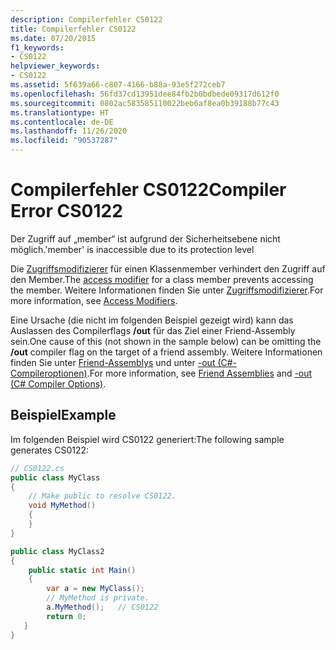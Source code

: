 ```yaml
---
description: Compilerfehler CS0122
title: Compilerfehler CS0122
ms.date: 07/20/2015
f1_keywords:
- CS0122
helpviewer_keywords:
- CS0122
ms.assetid: 5f639a66-c807-4166-b88a-93e5f272ceb7
ms.openlocfilehash: 56fd37cd13951dee84fb2b0bdbede09317d612f0
ms.sourcegitcommit: 0802ac583585110022beb6af8ea0b39188b77c43
ms.translationtype: HT
ms.contentlocale: de-DE
ms.lasthandoff: 11/26/2020
ms.locfileid: "90537287"
---
```

# <a name="compiler-error-cs0122"></a><span data-ttu-id="d7451-103">Compilerfehler CS0122</span><span class="sxs-lookup"><span data-stu-id="d7451-103">Compiler Error CS0122</span></span>

<span data-ttu-id="d7451-104">Der Zugriff auf „member“ ist aufgrund der Sicherheitsebene nicht möglich.</span><span class="sxs-lookup"><span data-stu-id="d7451-104">'member' is inaccessible due to its protection level</span></span>

 <span data-ttu-id="d7451-105">Die [Zugriffsmodifizierer](../keywords/index.md) für einen Klassenmember verhindert den Zugriff auf den Member.</span><span class="sxs-lookup"><span data-stu-id="d7451-105">The [access modifier](../keywords/index.md) for a class member prevents accessing the member.</span></span> <span data-ttu-id="d7451-106">Weitere Informationen finden Sie unter [Zugriffsmodifizierer](../../programming-guide/classes-and-structs/access-modifiers.md).</span><span class="sxs-lookup"><span data-stu-id="d7451-106">For more information, see [Access Modifiers](../../programming-guide/classes-and-structs/access-modifiers.md).</span></span>

 <span data-ttu-id="d7451-107">Eine Ursache (die nicht im folgenden Beispiel gezeigt wird) kann das Auslassen des Compilerflags **/out** für das Ziel einer Friend-Assembly sein.</span><span class="sxs-lookup"><span data-stu-id="d7451-107">One cause of this (not shown in the sample below) can be omitting the **/out** compiler flag on the target of a friend assembly.</span></span> <span data-ttu-id="d7451-108">Weitere Informationen finden Sie unter [Friend-Assemblys](../../../standard/assembly/friend.md) und unter [-out (C#-Compileroptionen)](../compiler-options/out-compiler-option.md).</span><span class="sxs-lookup"><span data-stu-id="d7451-108">For more information, see [Friend Assemblies](../../../standard/assembly/friend.md) and [-out (C# Compiler Options)](../compiler-options/out-compiler-option.md).</span></span>

## <a name="example"></a><span data-ttu-id="d7451-109">Beispiel</span><span class="sxs-lookup"><span data-stu-id="d7451-109">Example</span></span>

 <span data-ttu-id="d7451-110">Im folgenden Beispiel wird CS0122 generiert:</span><span class="sxs-lookup"><span data-stu-id="d7451-110">The following sample generates CS0122:</span></span>

```csharp
// CS0122.cs
public class MyClass
{
    // Make public to resolve CS0122.
    void MyMethod()
    {
    }
}

public class MyClass2
{
    public static int Main()
    {  
        var a = new MyClass();  
        // MyMethod is private.
        a.MyMethod();   // CS0122
        return 0;
   }
}
```
